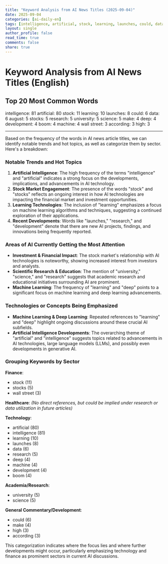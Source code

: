 ```yaml
---
title: "Keyword Analysis from AI News Titles (2025-09-04)"
date: 2025-09-04
categories: [ai-daily-en]
tags: [intelligence, artificial, stock, learning, launches, could, data, august, stocks, research, university, science, make, deep, development, boom, machine, wall street, according, high]
layout: single
author_profile: false
read_time: true
comments: false
share: true
---
```


# Keyword Analysis from AI News Titles (English)

## Top 20 Most Common Words

intelligence: 81
artificial: 80
stock: 11
learning: 10
launches: 8
could: 6
data: 6
august: 5
stocks: 5
research: 5
university: 5
science: 5
make: 4
deep: 4
development: 4
boom: 4
machine: 4
wall street: 3
according: 3
high: 3

---

Based on the frequency of the words in AI news article titles, we can identify notable trends and hot topics, as well as categorize them by sector. Here's a breakdown:

### Notable Trends and Hot Topics
1. **Artificial Intelligence**: The high frequency of the terms "intelligence" and "artificial" indicates a strong focus on the developments, implications, and advancements in AI technology.
2. **Stock Market Engagement**: The presence of the words "stock" and "stocks" reflects an ongoing interest in how AI technologies are impacting the financial market and investment opportunities.
3. **Learning Technologies**: The inclusion of "learning" emphasizes a focus on machine learning algorithms and techniques, suggesting a continued exploration of their applications.
4. **Recent Developments**: Words like "launches," "research," and "development" denote that there are new AI projects, findings, and innovations being frequently reported.

### Areas of AI Currently Getting the Most Attention
- **Investment & Financial Impact**: The stock market's relationship with AI technologies is noteworthy, showing increased interest from investors and analysts.
- **Scientific Research & Education**: The mention of "university," "science," and "research" suggests that academic research and educational initiatives surrounding AI are prominent.
- **Machine Learning**: The frequency of "learning" and "deep" points to a significant focus on machine learning and deep learning advancements.

### Technologies or Concepts Being Emphasized
- **Machine Learning & Deep Learning**: Repeated references to "learning" and "deep" highlight ongoing discussions around these crucial AI subfields.
- **Artificial Intelligence Developments**: The overarching theme of "artificial" and "intelligence" suggests topics related to advancements in AI technologies, large language models (LLMs), and possibly even developments in generative AI.

### Grouping Keywords by Sector

**Finance**:
- stock (11)
- stocks (5)
- wall street (3)

**Healthcare**: 
*(No direct references, but could be implied under research or data utilization in future articles)*

**Technology**:
- artificial (80)
- intelligence (81)
- learning (10)
- launches (8)
- data (6)
- research (5)
- deep (4)
- machine (4)
- development (4)
- boom (4)

**Academia/Research**:
- university (5)
- science (5)

**General Commentary/Development**:
- could (6)
- make (4)
- high (3)
- according (3)

This categorization indicates where the focus lies and where further developments might occur, particularly emphasizing technology and finance as prominent sectors in current AI discussions.